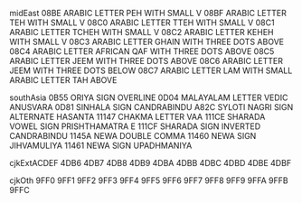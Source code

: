   midEast
08BE ARABIC LETTER PEH WITH SMALL V
08BF ARABIC LETTER TEH WITH SMALL V
08C0 ARABIC LETTER TTEH WITH SMALL V
08C1 ARABIC LETTER TCHEH WITH SMALL V
08C2 ARABIC LETTER KEHEH WITH SMALL V
08C3 ARABIC LETTER GHAIN WITH THREE DOTS ABOVE
08C4 ARABIC LETTER AFRICAN QAF WITH THREE DOTS ABOVE
08C5 ARABIC LETTER JEEM WITH THREE DOTS ABOVE
08C6 ARABIC LETTER JEEM WITH THREE DOTS BELOW
08C7 ARABIC LETTER LAM WITH SMALL ARABIC LETTER TAH ABOVE

  southAsia
0B55 ORIYA SIGN OVERLINE
0D04 MALAYALAM LETTER VEDIC ANUSVARA
0D81 SINHALA SIGN CANDRABINDU
A82C SYLOTI NAGRI SIGN ALTERNATE HASANTA
11147 CHAKMA LETTER VAA
111CE SHARADA VOWEL SIGN PRISHTHAMATRA E
111CF SHARADA SIGN INVERTED CANDRABINDU
1145A NEWA DOUBLE COMMA
11460 NEWA SIGN JIHVAMULIYA
11461 NEWA SIGN UPADHMANIYA

  cjkExtACDEF
4DB6
4DB7
4DB8
4DB9
4DBA
4DBB
4DBC
4DBD
4DBE
4DBF

  cjkOth
9FF0
9FF1
9FF2
9FF3
9FF4
9FF5
9FF6
9FF7
9FF8
9FF9
9FFA
9FFB
9FFC
